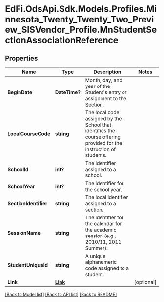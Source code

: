 # EdFi.OdsApi.Sdk.Models.Profiles.Minnesota_Twenty_Twenty_Two_Preview_SISVendor_Profile.MnStudentSectionAssociationReference
## Properties

Name | Type | Description | Notes
------------ | ------------- | ------------- | -------------
**BeginDate** | **DateTime?** | Month, day, and year of the Student&#39;s entry or assignment to the Section. | 
**LocalCourseCode** | **string** | The local code assigned by the School that identifies the course offering provided for the instruction of students. | 
**SchoolId** | **int?** | The identifier assigned to a school. | 
**SchoolYear** | **int?** | The identifier for the school year. | 
**SectionIdentifier** | **string** | The local identifier assigned to a section. | 
**SessionName** | **string** | The identifier for the calendar for the academic session (e.g., 2010/11, 2011 Summer). | 
**StudentUniqueId** | **string** | A unique alphanumeric code assigned to a student. | 
**Link** | [**Link**](Link.md) |  | [optional] 

[[Back to Model list]](../README.md#documentation-for-models) [[Back to API list]](../README.md#documentation-for-api-endpoints) [[Back to README]](../README.md)

